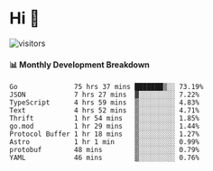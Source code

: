 # Hi 👋
 
![visitors](https://visitor-badge.glitch.me/badge?page_id=sorcererxw.sorcererx)

#### 📊 Monthly Development Breakdown

<!--START_SECTION:waka-->
```text
Go              75 hrs 37 mins ███████▒░░ 73.19%
JSON            7 hrs 27 mins  ▓░░░░░░░░░ 7.22%
TypeScript      4 hrs 59 mins  ▒░░░░░░░░░ 4.83%
Text            4 hrs 52 mins  ▒░░░░░░░░░ 4.71%
Thrift          1 hr 54 mins   ▒░░░░░░░░░ 1.85%
go.mod          1 hr 29 mins   ▒░░░░░░░░░ 1.44%
Protocol Buffer 1 hr 18 mins   ▒░░░░░░░░░ 1.27%
Astro           1 hr 1 min     ▒░░░░░░░░░ 0.99%
protobuf        48 mins        ▒░░░░░░░░░ 0.79%
YAML            46 mins        ▒░░░░░░░░░ 0.76%
```
<!--END_SECTION:waka-->
